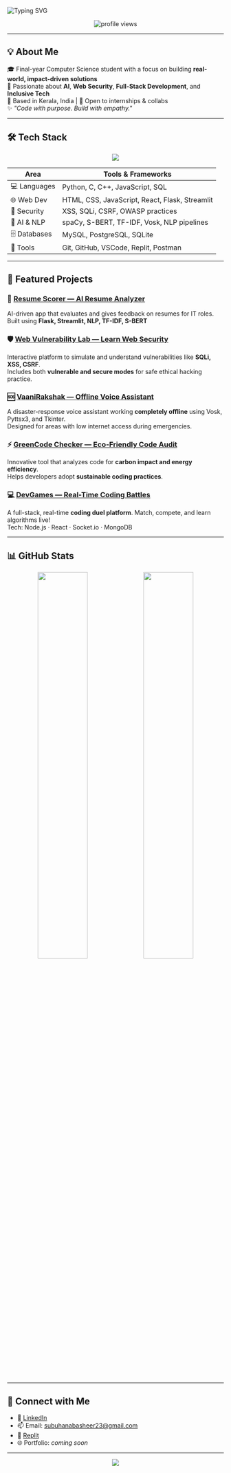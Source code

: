 <!-- Typing animation -->
![Typing SVG](https://readme-typing-svg.herokuapp.com?font=Fira+Code&pause=1000&color=9F40FF&center=true&width=450&lines=Hi+there!+I'm+Subuhana+B+👋;AI+%7C+Security+%7C+Web+%7C+Accessibility+✨;Passionate+Full-Stack+Developer+💻;Always+learning,+building,+sharing+🚀)

<p align="center">
  <img src="https://komarev.com/ghpvc/?username=subuhana2303&label=Profile+Views&color=9F40FF&style=flat" alt="profile views" />
</p>

---

## 💡 About Me

🎓 Final-year Computer Science student with a focus on building **real-world, impact-driven solutions**  
🧠 Passionate about **AI**, **Web Security**, **Full-Stack Development**, and **Inclusive Tech**  
📍 Based in Kerala, India | 🤝 Open to internships & collabs  
✨ _"Code with purpose. Build with empathy."_

---

## 🛠️ Tech Stack

<p align="center">
  <img src="https://skillicons.dev/icons?i=python,cpp,js,html,css,react,nodejs,flask,streamlit,mysql,postgres,sqlite,git,github,vscode" />
</p>

| **Area** | **Tools & Frameworks** |
|---------|------------------------|
| 💻 Languages | Python, C, C++, JavaScript, SQL |
| 🌐 Web Dev | HTML, CSS, JavaScript, React, Flask, Streamlit |
| 🔐 Security | XSS, SQLi, CSRF, OWASP practices |
| 🧠 AI & NLP | spaCy, S-BERT, TF-IDF, Vosk, NLP pipelines |
| 🗄️ Databases | MySQL, PostgreSQL, SQLite |
| 🧰 Tools | Git, GitHub, VSCode, Replit, Postman |

---

## 🚀 Featured Projects

### 🧠 [Resume Scorer — AI Resume Analyzer](https://github.com/subuhana2303/Resume_Scorer_AI)
AI-driven app that evaluates and gives feedback on resumes for IT roles.  
Built using **Flask, Streamlit, NLP, TF-IDF, S-BERT**

### 🛡️ [Web Vulnerability Lab — Learn Web Security](https://github.com/subuhana2303/Web_Vulnerablity_Lab)
Interactive platform to simulate and understand vulnerabilities like **SQLi, XSS, CSRF**.  
Includes both **vulnerable and secure modes** for safe ethical hacking practice.

### 🆘 [VaaniRakshak — Offline Voice Assistant](https://github.com/subuhana2303/VaaniRakshak_Offline)
A disaster-response voice assistant working **completely offline** using Vosk, Pyttsx3, and Tkinter.  
Designed for areas with low internet access during emergencies.

### ⚡ [GreenCode Checker — Eco-Friendly Code Audit](https://github.com/subuhana2303/GreenCode_Checker)
Innovative tool that analyzes code for **carbon impact and energy efficiency**.  
Helps developers adopt **sustainable coding practices**.

### 💻 [DevGames — Real-Time Coding Battles](https://github.com/subuhana2303/DEVGAMES)
A full-stack, real-time **coding duel platform**. Match, compete, and learn algorithms live!  
Tech: Node.js · React · Socket.io · MongoDB

---

## 📊 GitHub Stats

<p align="center">
  <img src="https://github-readme-stats.vercel.app/api?username=subuhana2303&show_icons=true&theme=tokyonight&hide_border=true" width="48%"/>
  <img src="https://github-readme-stats.vercel.app/api/top-langs/?username=subuhana2303&layout=compact&theme=tokyonight&hide_border=true" width="48%"/>
</p>

---

## 🔗 Connect with Me

- 💼 [LinkedIn](https://www.linkedin.com/in/subuhana-b/)
- 📫 Email: [subuhanabasheer23@gmail.com](mailto:subuhanabasheer23@gmail.com)
- 🧠 [Replit](https://replit.com/@SubuhanaB)
- 🌐 Portfolio: _coming soon_

---

<p align="center">
  <img src="https://github-profile-trophy.vercel.app/?username=subuhana2303&theme=monokai&column=7&margin-w=10&no-frame=true"/>
</p>
